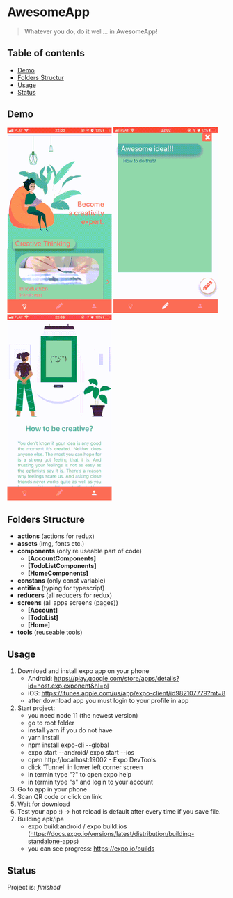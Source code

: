 # AwesomeApp
> Whatever you do, do it well... in AwesomeApp!

## Table of contents
* [Demo](#demo)
* [Folders Structur](#folders-structure)
* [Usage](#usage)
* [Status](#status)

## Demo
![AwesomeApp - Animated gif demo](demo/home.gif)
![AwesomeApp - Animated gif demo](demo/todo.gif)
![AwesomeApp - Animated gif demo](demo/account.gif)

## Folders Structure

- **actions** (actions for redux)
- **assets** (img, fonts etc.)
- **components** (only re useable part of code)
    - **[AccountComponents]** 
    - **[TodoListComponents]** 
    - **[HomeComponents]** 
- **constans** (only const variable)
- **entities** (typing for typescript)
- **reducers** (all reducers for redux)
- **screens** (all apps screens (pages))
    - **[Account]** 
    - **[TodoList]** 
    - **[Home]** 
- **tools** (reuseable tools)

## Usage

1. Download and install expo app on your phone
    - Android: https://play.google.com/store/apps/details?id=host.exp.exponent&hl=pl
    - iOS: https://itunes.apple.com/us/app/expo-client/id982107779?mt=8
    - after download app you must login to your profile in app
2. Start project:
    - you need node 11 (the newest version)
    - go to root folder
    - install yarn if you do not have
    - yarn install
    - npm install expo-cli --global
    - expo start --android/ expo start --ios
    - open http://localhost:19002 - Expo DevTools
    - click 'Tunnel' in lower left corner screen
    - in termin type "?" to open expo help
    - in termin type "s" and login to your account
3. Go to app in your phone
4. Scan QR code or click on link
5. Wait for download
6. Test your app :) -> hot reload is default after every time if you save file.
7. Building apk/ipa
    - expo build:android / expo build:ios (https://docs.expo.io/versions/latest/distribution/building-standalone-apps)
    - you can see progress: https://expo.io/builds
    
## Status
Project is:  _finished_

